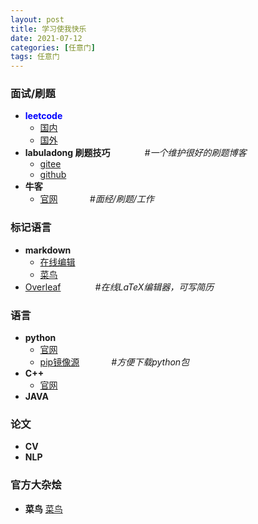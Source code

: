 ```yaml
---
layout: post
title: 学习使我快乐
date: 2021-07-12
categories: [任意门]
tags: 任意门
---
```



### 面试/刷题

- **<font color=Blue> leetcode </font>**
  - [国内](https://leetcode-cn.com/)
  - [国外](https://leetcode.com/)
- **labuladong 刷题技巧**  &nbsp;&nbsp;&nbsp;&nbsp;&nbsp;&nbsp;&nbsp;&nbsp;&nbsp;&nbsp;&nbsp;&nbsp; _#一个维护很好的刷题博客_
  - [gitee](https://labuladong.gitee.io/algo/)
  - [github](https://labuladong.github.io/algo/)
- **牛客**
  - [官网](https://www.nowcoder.com/) &nbsp;&nbsp;&nbsp;&nbsp;&nbsp;&nbsp;&nbsp;&nbsp;&nbsp;&nbsp;&nbsp;&nbsp;_#面经/刷题/工作_

### 标记语言
  - **markdown**
    - [在线编辑](https://tool.lu/markdown)
    - [菜鸟](https://www.runoob.com/markdown/md-tutorial.html)
  - [Overleaf](https://www.overleaf.com/)  &nbsp;&nbsp;&nbsp;&nbsp;&nbsp;&nbsp;&nbsp;&nbsp;&nbsp;&nbsp;&nbsp;&nbsp; _#在线LaTeX编辑器，可写简历_

### 语言
  - **python**
    - [官网](https://www.python.org/)
    - [pip镜像源](https://www.runoob.com/w3cnote/pip-cn-mirror.html)  &nbsp;&nbsp;&nbsp;&nbsp;&nbsp;&nbsp;&nbsp;&nbsp;&nbsp;&nbsp;&nbsp;&nbsp;_#方便下载python包_
  - **C++**
    - [官网]()
  - **JAVA**


### 论文
  - **CV**
  - **NLP**

### 官方大杂烩
  - **菜鸟** [菜鸟](https://www.runoob.com/)
